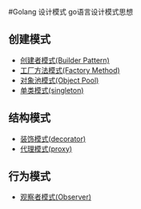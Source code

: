 #Golang 设计模式
go语言设计模式思想

创建模式
-----
- [创建者模式(Builder Pattern)](./01-builder-patterns/builder.go)
- [工厂方法模式(Factory Method)](./02-factory-patterns/factory_method.go)
- [对象池模式(Object Pool)](./03-object-pool-pattern/object_pool.go)
- [单类模式(singleton)](./04-singleton-pattern/singleton.go)

结构模式
-----
- [装饰模式(decorator)](./05-decorator-pattern/decorator.go)
- [代理模式(proxy)](./06-proxy-pattern/proxy.go)

行为模式
-----
- [观察者模式(Observer)](./07-observer-pattern/observer.go)

